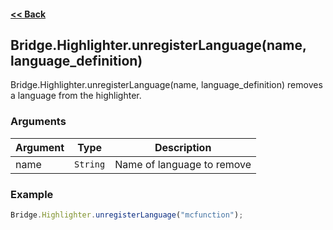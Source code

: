 #### [<< Back](https://github.com/solvedDev/bridge./blob/master/plugins/getting-started.md)
## Bridge.Highlighter.unregisterLanguage(name, language_definition)
Bridge.Highlighter.unregisterLanguage(name, language_definition) removes a language from the highlighter.

### Arguments
| Argument | Type | Description
| --- | --- | ---
| name | ```String``` | Name of language to remove

### Example
```javascript
Bridge.Highlighter.unregisterLanguage("mcfunction");
```